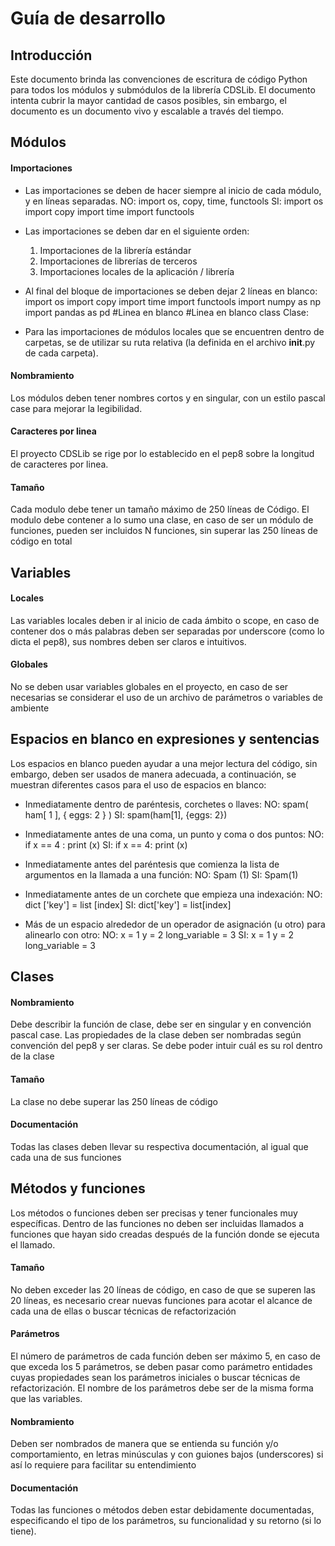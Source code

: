 # Guía de desarrollo 
  ## Introducción
Este documento brinda las convenciones de escritura de código Python para todos los módulos y submódulos de la librería CDSLib. El documento intenta cubrir la mayor cantidad de casos posibles, sin embargo, el documento es un documento vivo y escalable a través del tiempo.

 ## Módulos
   #### Importaciones
- Las importaciones se deben de hacer siempre al inicio de cada módulo, y en líneas separadas.
    NO:
      import os, copy, time, functools
    SI:
      import os
      import copy
      import time
      import functools
- Las importaciones se deben dar en el siguiente orden:
    1.	Importaciones de la librería estándar
    2.	Importaciones de librerías de terceros
    3.	Importaciones locales de la aplicación / librería
    
- Al final del bloque de importaciones se deben dejar 2 líneas en blanco:
    import os
    import copy
    import time
    import functools
    import numpy as np
    import pandas as pd
    #Linea en blanco
    #Linea en blanco
    class Clase:

- Para las importaciones de módulos locales que se encuentren dentro de carpetas, se de utilizar su ruta relativa (la definida en el archivo __init__.py de cada carpeta).

#### Nombramiento
  Los módulos deben tener nombres cortos y en singular, con un estilo pascal case para mejorar la legibilidad.

#### Caracteres por linea
  El proyecto CDSLib se rige por lo establecido en el pep8 sobre la longitud de caracteres por linea.

#### Tamaño
  Cada modulo debe tener un tamaño máximo de 250 líneas de Código. 
  El modulo debe contener a lo sumo una clase, en caso de ser un módulo de funciones, pueden ser incluidos N funciones, sin superar las 250 líneas de código en total

## Variables
#### Locales
  Las variables locales deben ir al inicio de cada ámbito o scope, en caso de contener dos o más palabras deben ser separadas por underscore (como lo dicta el pep8), sus nombres deben ser claros e intuitivos.
#### Globales
  No se deben usar variables globales en el proyecto, en caso de ser necesarias se considerar el uso de un archivo de parámetros o variables de ambiente

## Espacios en blanco en expresiones y sentencias 
  Los espacios en blanco pueden ayudar a una mejor lectura del código, sin embargo, deben ser usados de manera adecuada, a continuación, se muestran diferentes casos para el uso de espacios en blanco:
  - Inmediatamente dentro de paréntesis, corchetes o llaves:
    NO:
      spam( ham[ 1 ], { eggs: 2 } )
    SI:
      spam(ham[1], {eggs: 2})
  - Inmediatamente antes de una coma, un punto y coma o dos puntos:
    NO:
      if x == 4 : 
        print (x)
    SI:
      if x == 4: 
        print (x)

  - Inmediatamente antes del paréntesis que comienza la lista de argumentos en la llamada a una función:
    NO:
      Spam (1)
    SI:
      Spam(1)
  - Inmediatamente antes de un corchete que empieza una indexación:
    NO:
      dict ['key'] = list [index]
    SI:
      dict['key'] = list[index]
  - Más de un espacio alrededor de un operador de asignación (u otro) para alinearlo con otro:
    NO:
      x             = 1
      y             = 2
      long_variable = 3
    SI:
      x = 1
      y = 2
      long_variable = 3
## Clases
#### Nombramiento
Debe describir la función de clase, debe ser en singular y en convención pascal case.
	Las propiedades de la clase deben ser nombradas según convención del pep8 y ser claras. Se debe poder intuir cuál es su rol dentro de la clase
#### Tamaño
 La clase no debe superar las 250 líneas de código
#### Documentación
 Todas las clases deben llevar su respectiva documentación, al igual que cada una de sus funciones

## Métodos y funciones
  Los métodos o funciones deben ser precisas y tener funcionales muy específicas.
  Dentro de las funciones no deben ser incluidas llamados a funciones que hayan sido creadas después de la función donde se ejecuta el llamado.
#### Tamaño
  No deben exceder las 20 líneas de código, en caso de que se superen las 20 líneas, es necesario crear nuevas funciones para acotar el alcance de cada una de ellas o buscar técnicas de refactorización 
#### Parámetros
  El número de parámetros de cada función deben ser máximo 5, en caso de que exceda los 5 parámetros, se deben pasar como parámetro entidades cuyas propiedades sean los parámetros iniciales o buscar técnicas de refactorización.
  El nombre de los parámetros debe ser de la misma forma que las variables.
#### Nombramiento
  Deben ser nombrados de manera que se entienda su función y/o comportamiento, en letras minúsculas y con guiones bajos (underscores) si así lo requiere para facilitar su entendimiento
#### Documentación
  Todas las funciones o métodos deben estar debidamente documentadas, especificando el tipo de los parámetros, su funcionalidad y su retorno (si lo tiene). 

